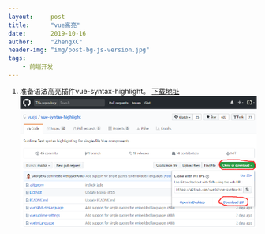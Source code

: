 ```yaml
---
layout:     post
title:      "vue高亮"
date:       2019-10-16
author:     "ZhengXC"
header-img: "img/post-bg-js-version.jpg"
tags:
    - 前端开发
---
```



1. 准备语法高亮插件vue-syntax-highlight。
[下载地址](https://github.com/vuejs/vue-syntax-highlight)
![下载页面并下载：](../img/2019-10/2019-16-01.png)



















